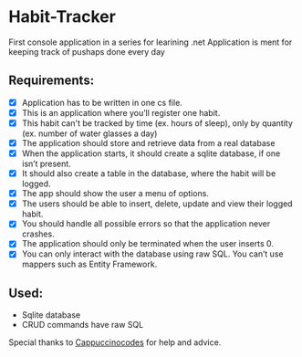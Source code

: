 # Habit-Tracker

First console application in a series for learining .net 
Application is ment for keeping track of pushaps done every day

## Requirements: 
 - [x] Application has to be written in one cs file.
 - [x] This is an application where you’ll register one habit.
 - [x] This habit can't be tracked by time (ex. hours of sleep), only by quantity (ex. number of water glasses a day)
 - [x] The application should store and retrieve data from a real database
 - [x] When the application starts, it should create a sqlite database, if one isn’t present.
 - [x] It should also create a table in the database, where the habit will be logged.
 - [x] The app should show the user a menu of options.
 - [x] The users should be able to insert, delete, update and view their logged habit.
 - [x] You should handle all possible errors so that the application never crashes.
 - [x] The application should only be terminated when the user inserts 0.
 - [x] You can only interact with the database using raw SQL. You can’t use mappers such as Entity Framework.

## Used:
- Sqlite database 
- CRUD commands have raw SQL

Special thanks to [Cappuccinocodes](https://github.com/cappuccinocodes) for help and advice.
